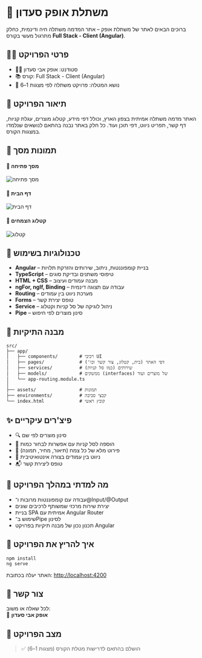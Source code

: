 
# 🌿 משתלת אופק סעדון

ברוכים הבאים לאתר של משתלת אופק – אתר המדמה משתלה חיה ודינמית, כחלק מתרגול מעשי בקורס **Full Stack - Client (Angular)**.

## 🧑‍🎓 פרטי הפרויקט

- 👨‍💻 סטודנט: אופק אבי סעדון  
- 📚 קורס: Full Stack - Client (Angular)
- 🏫 נושא המטלה: פרויקט משתלה לפי מצגות 1–6

## 📝 תיאור הפרויקט

האתר מדמה משתלה אמיתית בצפון הארץ, וכולל דפי מידע, קטלוג מוצרים, עגלת קניות, דף קשר, תפריט ניווט, דפי תוכן ועוד. כל חלק באתר נבנה בהתאם לנושאים שנלמדו במצגות הקורס.

## 📸 תמונות מסך

#### 🔹 מסך פתיחה
![מסך פתיחה](./screenshots/splash.png)

#### 🔹 דף הבית
![דף הבית](./screenshots/home.png)

#### 🔹 קטלוג הצמחים
![קטלוג](./screenshots/catalog.png)

## 🧩 טכנולוגיות בשימוש

- **Angular** – בניית קומפוננטות, ניתוב, שירותים והזרקת תלויות
- **TypeScript** – טיפוסי משתנים ובדיקת סוגים
- **HTML + CSS** – מבנה עמודים ועיצוב
- **ngFor, ngIf, Binding** – עבודה עם תצוגה דינמית
- **Routing** – מערכת ניווט בין עמודים
- **Forms** – טופס יצירת קשר
- **Service** – ניהול לוגיקה של סל קניות וקטלוג
- **Pipe** – סינון מוצרים לפי חיפוש

## 📂 מבנה התיקיות

```
src/
├── app/
│   ├── components/        # רכיבי UI
│   ├── pages/             # דפי האתר (בית, קטלוג, צור קשר וכו')
│   ├── services/          # שירותים (כמו סל קניות)
│   ├── models/            # ממשקים (interfaces) של מוצרים ועוד
│   └── app-routing.module.ts
│
├── assets/                # תמונות
├── environments/          # קבצי סביבה
└── index.html             # קובץ ראשי
```

## ✨ פיצ'רים עיקריים

- 🔍 סינון מוצרים לפי שם
- 🛒 הוספה לסל קניות עם אפשרות לבחור כמות
- 🧾 פירוט מלא של כל צמח (תיאור, מחיר, תמונה)
- 🧭 ניווט בין עמודים בצורה אינטואיטיבית
- 📬 טופס ליצירת קשר

## 📘 מה למדתי במהלך הפרויקט

- עבודה עם קומפוננטות מרובות ו־@Input/@Output
- יצירת שירות מרכזי שמשותף לרכיבים שונים
- בניית SPA אמיתית עם Angular Router
- שימוש ב־Pipe לסינון
- תכנון נכון של מבנה תיקיות בפרויקט Angular

## 🚀 איך להריץ את הפרויקט

```
npm install
ng serve
```

האתר יעלה בכתובת: [http://localhost:4200](http://localhost:4200)

## 📩 צור קשר

לכל שאלה או משוב:  
📧 **אופק אבי סעדון**

## 📅 מצב הפרויקט

> ✅ הושלם בהתאם לדרישות מטלת הקורס (מצגות 1–6)
